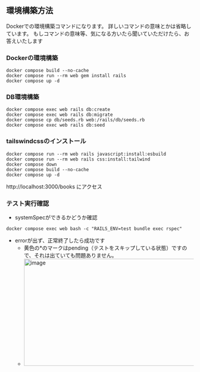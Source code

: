 ## 環境構築方法
Dockerでの環境構築コマンドになります。
詳しいコマンドの意味とかは省略しています。
もしコマンドの意味等、気になる方いたら聞いていただけたら、お答えいたします
### Dockerの環境構築
```
docker compose build --no-cache
docker compose run --rm web gem install rails
docker compose up -d
```

### DB環境構築
```
docker compose exec web rails db:create
docker compose exec web rails db:migrate
docker compose cp db/seeds.rb web:/rails/db/seeds.rb
docker compose exec web rails db:seed
```

### tailswindcssのインストール
```
docker compose run --rm web rails javascript:install:esbuild
docker compose run --rm web rails css:install:tailwind
docker compose down
docker compose build --no-cache
docker compose up -d
```

http://localhost:3000/books にアクセス

### テスト実行確認
- systemSpecができるかどうか確認
```
docker compose exec web bash -c "RAILS_ENV=test bundle exec rspec"
```
- errorが出ず、正常終了したら成功です
  - 黄色の*のマークはpending（テストをスキップしている状態）ですので、それは出ていても問題ありません。
  - <img width="829" height="288" alt="image" src="https://github.com/user-attachments/assets/a4f6e011-061f-4f36-a6db-52ba2624ceff" />

